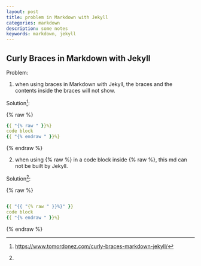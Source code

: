 ```yaml
---
layout: post
title: problem in Markdown with Jekyll
categories: markdown
description: some notes
keywords: markdown, jekyll
---
```


## Curly Braces in Markdown with Jekyll

Problem:

1. when using braces in Markdown with Jekyll, the braces and the contents inside the braces will not show.

Solution[^1]:

{% raw %}

```yml
{{ "{% raw " }}%}
code block
{{ "{% endraw " }}%}
```

{% endraw %}

2. when using {% raw %} in a code block inside {% raw %}, this md can not be built by Jekyll.

Solution[^2]:

{% raw %}

```yml

{{ "{{ "{% raw " }}%}" }}
code block
{{ "{% endraw " }}%}
```

{% endraw %}

[^1]:<https://www.tomordonez.com/curly-braces-markdown-jekyll/>
[^2]: